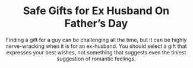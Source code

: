 ---
layout: post
title: Safe Gifts for Ex Husband On Father’s Day
subtitle: Finding a gift for a guy can be challenging all the time, but it can be highly nerve-wracking when it is for an ex-husband. You should select a gift that expresses your best wishes, not something that suggests even the tiniest suggestion of romantic feelings.
header-img: "img/post/2023/09/copied/medium_gift_for_ex_husband_578db256ed.png"
header-style: text
permalink: "/gifts-ex-husband/"
catalog: true
tags:
  - Recipients 
  - Men
---     